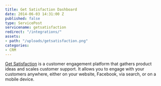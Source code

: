```yaml
---
title: Get Satisfaction Dashboard
date: 2014-06-03 14:31:00 Z
published: false
type: ServicePost
servicename: getsatisfaction
redirect: "/integrations/"
assets:
- path: "/uploads/getsatisfaction.png"
categories:
- CRM
---
```


[Get Satisfaction](https://getsatisfaction.com/) is a customer engagement platform that gathers product ideas and scales customer support. It allows you to engage with your customers anywhere, either on your website, Facebook, via search, or on a mobile device.
